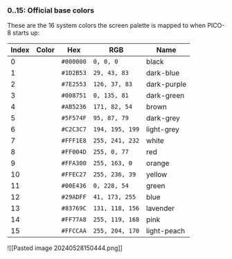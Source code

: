 ### 0..15: Official base colors[](https://pico-8.fandom.com/wiki/Palette?veaction=edit&section=4 "Edit section: 0..15: Official base colors")

These are the 16 system colors the screen palette is mapped to when PICO-8 starts up:

| Index | Color | Hex       | RGB             | Name        |
| ----- | ----- | --------- | --------------- | ----------- |
| 0     |       | `#000000` | `0, 0, 0`       | black       |
| 1     |       | `#1D2B53` | `29, 43, 83`    | dark-blue   |
| 2     |       | `#7E2553` | `126, 37, 83`   | dark-purple |
| 3     |       | `#008751` | `0, 135, 81`    | dark-green  |
| 4     |       | `#AB5236` | `171, 82, 54`   | brown       |
| 5     |       | `#5F574F` | `95, 87, 79`    | dark-grey   |
| 6     |       | `#C2C3C7` | `194, 195, 199` | light-grey  |
| 7     |       | `#FFF1E8` | `255, 241, 232` | white       |
| 8     |       | `#FF004D` | `255, 0, 77`    | red         |
| 9     |       | `#FFA300` | `255, 163, 0`   | orange      |
| 10    |       | `#FFEC27` | `255, 236, 39`  | yellow      |
| 11    |       | `#00E436` | `0, 228, 54`    | green       |
| 12    |       | `#29ADFF` | `41, 173, 255`  | blue        |
| 13    |       | `#83769C` | `131, 118, 156` | lavender    |
| 14    |       | `#FF77A8` | `255, 119, 168` | pink        |
| 15    |       | `#FFCCAA` | `255, 204, 170` | light-peach |

![[Pasted image 20240528150444.png]]